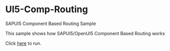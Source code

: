 # UI5-Comp-Routing

SAPUI5 Component Based Routing Sample

This sample shows how SAPUI5/OpenUI5 Component Based Routing works

Click [here](https://yelcho.github.io/UI5-Comp-Routing/) to run.
